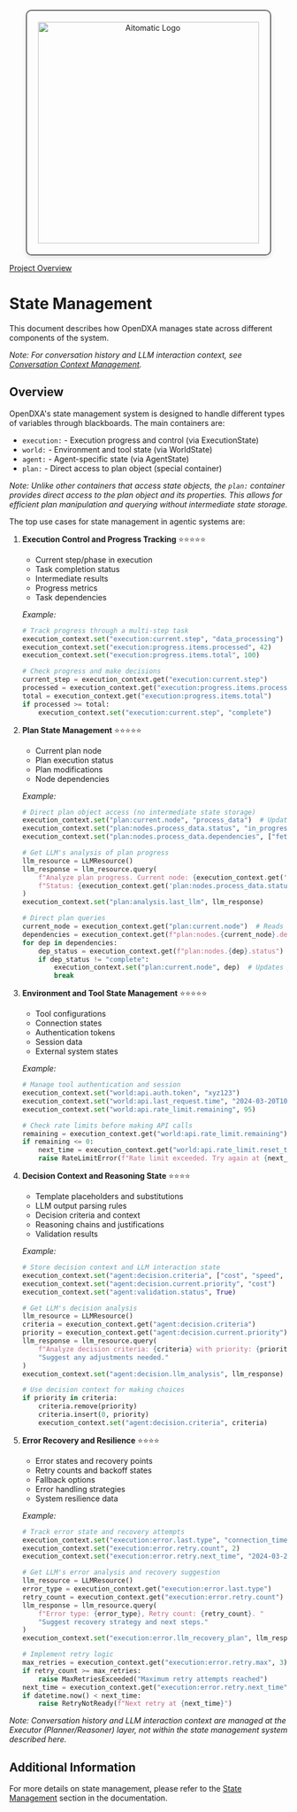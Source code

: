 <!-- markdownlint-disable MD041 -->
<!-- markdownlint-disable MD033 -->
<p align="center">
  <img src="https://cdn.prod.website-files.com/62a10970901ba826988ed5aa/62d942adcae82825089dabdb_aitomatic-logo-black.png" alt="Aitomatic Logo" width="400" style="border: 2px solid #666; border-radius: 10px; padding: 20px; box-shadow: 0 4px 8px rgba(0,0,0,0.1);"/>
</p>

[Project Overview](../../README.md)

# State Management

This document describes how OpenDXA manages state across different components of the system.

*Note: For conversation history and LLM interaction context, see [Conversation Context Management](../core-concepts/conversation-context.md).*

## Overview

OpenDXA's state management system is designed to handle different types of variables through blackboards. The main containers are:
- `execution:` - Execution progress and control (via ExecutionState)
- `world:` - Environment and tool state (via WorldState)
- `agent:` - Agent-specific state (via AgentState)
- `plan:` - Direct access to plan object (special container)

*Note: Unlike other containers that access state objects, the `plan:` container provides direct access to the plan object and its properties. This allows for efficient plan manipulation and querying without intermediate state storage.*

The top use cases for state management in agentic systems are:

1. **Execution Control and Progress Tracking** ⭐⭐⭐⭐⭐
   - Current step/phase in execution
   - Task completion status
   - Intermediate results
   - Progress metrics
   - Task dependencies
   
   *Example:*
   ```python
   # Track progress through a multi-step task
   execution_context.set("execution:current.step", "data_processing")
   execution_context.set("execution:progress.items.processed", 42)
   execution_context.set("execution:progress.items.total", 100)

   # Check progress and make decisions
   current_step = execution_context.get("execution:current.step")
   processed = execution_context.get("execution:progress.items.processed")
   total = execution_context.get("execution:progress.items.total")
   if processed >= total:
       execution_context.set("execution:current.step", "complete")
   ```

2. **Plan State Management** ⭐⭐⭐⭐⭐
   - Current plan node
   - Plan execution status
   - Plan modifications
   - Node dependencies
   
   *Example:*
   ```python
   # Direct plan object access (no intermediate state storage)
   execution_context.set("plan:current.node", "process_data")  # Updates plan object directly
   execution_context.set("plan:nodes.process_data.status", "in_progress")  # Modifies node in plan
   execution_context.set("plan:nodes.process_data.dependencies", ["fetch_data", "validate_input"])

   # Get LLM's analysis of plan progress
   llm_resource = LLMResource()
   llm_response = llm_resource.query(
       f"Analyze plan progress. Current node: {execution_context.get('plan:current.node')}, "
       f"Status: {execution_context.get('plan:nodes.process_data.status')}"
   )
   execution_context.set("plan:analysis.last_llm", llm_response)

   # Direct plan queries
   current_node = execution_context.get("plan:current.node")  # Reads from plan object
   dependencies = execution_context.get(f"plan:nodes.{current_node}.dependencies")  # Queries plan structure
   for dep in dependencies:
       dep_status = execution_context.get(f"plan:nodes.{dep}.status")  # Reads node status from plan
       if dep_status != "complete":
           execution_context.set("plan:current.node", dep)  # Updates plan directly
           break
   ```

3. **Environment and Tool State Management** ⭐⭐⭐⭐⭐
   - Tool configurations
   - Connection states
   - Authentication tokens
   - Session data
   - External system states
   
   *Example:*
   ```python
   # Manage tool authentication and session
   execution_context.set("world:api.auth.token", "xyz123")
   execution_context.set("world:api.last_request.time", "2024-03-20T10:00:00")
   execution_context.set("world:api.rate_limit.remaining", 95)

   # Check rate limits before making API calls
   remaining = execution_context.get("world:api.rate_limit.remaining")
   if remaining <= 0:
       next_time = execution_context.get("world:api.rate_limit.reset_time")
       raise RateLimitError(f"Rate limit exceeded. Try again at {next_time}")
   ```

4. **Decision Context and Reasoning State** ⭐⭐⭐⭐
   - Template placeholders and substitutions
   - LLM output parsing rules
   - Decision criteria and context
   - Reasoning chains and justifications
   - Validation results
   
   *Example:*
   ```python
   # Store decision context and LLM interaction state
   execution_context.set("agent:decision.criteria", ["cost", "speed", "reliability"])
   execution_context.set("agent:decision.current.priority", "cost")
   execution_context.set("agent:validation.status", True)

   # Get LLM's decision analysis
   llm_resource = LLMResource()
   criteria = execution_context.get("agent:decision.criteria")
   priority = execution_context.get("agent:decision.current.priority")
   llm_response = llm_resource.query(
       f"Analyze decision criteria: {criteria} with priority: {priority}. "
       "Suggest any adjustments needed."
   )
   execution_context.set("agent:decision.llm_analysis", llm_response)

   # Use decision context for making choices
   if priority in criteria:
       criteria.remove(priority)
       criteria.insert(0, priority)
       execution_context.set("agent:decision.criteria", criteria)
   ```

5. **Error Recovery and Resilience** ⭐⭐⭐⭐
   - Error states and recovery points
   - Retry counts and backoff states
   - Fallback options
   - Error handling strategies
   - System resilience data
   
   *Example:*
   ```python
   # Track error state and recovery attempts
   execution_context.set("execution:error.last.type", "connection_timeout")
   execution_context.set("execution:error.retry.count", 2)
   execution_context.set("execution:error.retry.next_time", "2024-03-20T10:05:00")

   # Get LLM's error analysis and recovery suggestion
   llm_resource = LLMResource()
   error_type = execution_context.get("execution:error.last.type")
   retry_count = execution_context.get("execution:error.retry.count")
   llm_response = llm_resource.query(
       f"Error type: {error_type}, Retry count: {retry_count}. "
       "Suggest recovery strategy and next steps."
   )
   execution_context.set("execution:error.llm_recovery_plan", llm_response)

   # Implement retry logic
   max_retries = execution_context.get("execution:error.retry.max", 3)
   if retry_count >= max_retries:
       raise MaxRetriesExceeded("Maximum retry attempts reached")
   next_time = execution_context.get("execution:error.retry.next_time")
   if datetime.now() < next_time:
       raise RetryNotReady(f"Next retry at {next_time}")
   ```

*Note: Conversation history and LLM interaction context are managed at the Executor (Planner/Reasoner) layer, not within the state management system described here.*

## Additional Information

For more details on state management, please refer to the [State Management](../core-concepts/state-management.md) section in the documentation.
